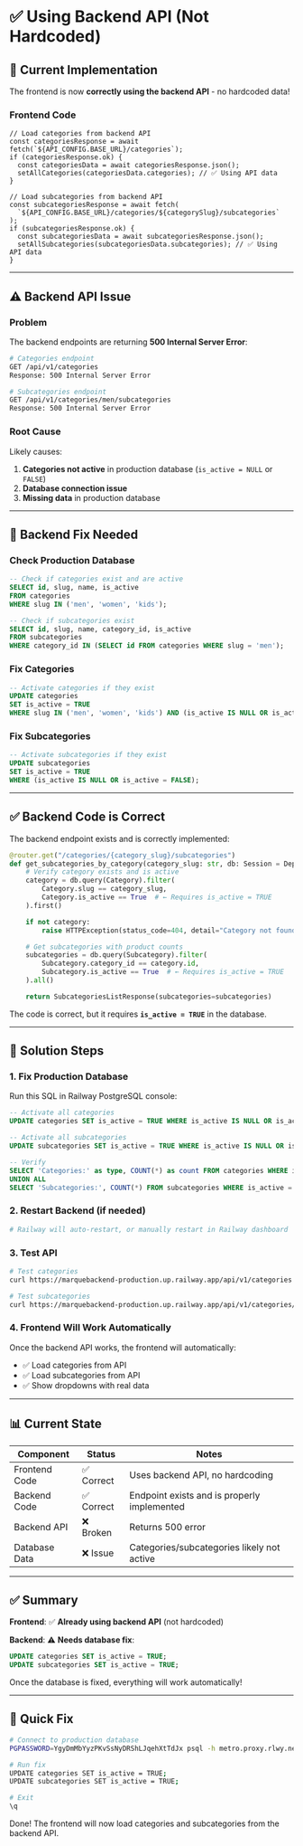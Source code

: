 # ✅ Using Backend API (Not Hardcoded)

## 🎯 Current Implementation

The frontend is now **correctly using the backend API** - no hardcoded data!

### Frontend Code

```tsx
// Load categories from backend API
const categoriesResponse = await fetch(`${API_CONFIG.BASE_URL}/categories`);
if (categoriesResponse.ok) {
  const categoriesData = await categoriesResponse.json();
  setAllCategories(categoriesData.categories); // ✅ Using API data
}

// Load subcategories from backend API
const subcategoriesResponse = await fetch(
  `${API_CONFIG.BASE_URL}/categories/${categorySlug}/subcategories`
);
if (subcategoriesResponse.ok) {
  const subcategoriesData = await subcategoriesResponse.json();
  setAllSubcategories(subcategoriesData.subcategories); // ✅ Using API data
}
```

---

## ⚠️ Backend API Issue

### Problem

The backend endpoints are returning **500 Internal Server Error**:

```bash
# Categories endpoint
GET /api/v1/categories
Response: 500 Internal Server Error

# Subcategories endpoint
GET /api/v1/categories/men/subcategories
Response: 500 Internal Server Error
```

### Root Cause

Likely causes:

1. **Categories not active** in production database (`is_active = NULL` or `FALSE`)
2. **Database connection issue**
3. **Missing data** in production database

---

## 🔧 Backend Fix Needed

### Check Production Database

```sql
-- Check if categories exist and are active
SELECT id, slug, name, is_active
FROM categories
WHERE slug IN ('men', 'women', 'kids');

-- Check if subcategories exist
SELECT id, slug, name, category_id, is_active
FROM subcategories
WHERE category_id IN (SELECT id FROM categories WHERE slug = 'men');
```

### Fix Categories

```sql
-- Activate categories if they exist
UPDATE categories
SET is_active = TRUE
WHERE slug IN ('men', 'women', 'kids') AND (is_active IS NULL OR is_active = FALSE);
```

### Fix Subcategories

```sql
-- Activate subcategories if they exist
UPDATE subcategories
SET is_active = TRUE
WHERE (is_active IS NULL OR is_active = FALSE);
```

---

## ✅ Backend Code is Correct

The backend endpoint exists and is correctly implemented:

```python
@router.get("/categories/{category_slug}/subcategories")
def get_subcategories_by_category(category_slug: str, db: Session = Depends(get_db)):
    # Verify category exists and is active
    category = db.query(Category).filter(
        Category.slug == category_slug,
        Category.is_active == True  # ← Requires is_active = TRUE
    ).first()

    if not category:
        raise HTTPException(status_code=404, detail="Category not found")

    # Get subcategories with product counts
    subcategories = db.query(Subcategory).filter(
        Subcategory.category_id == category.id,
        Subcategory.is_active == True  # ← Requires is_active = TRUE
    ).all()

    return SubcategoriesListResponse(subcategories=subcategories)
```

The code is correct, but it requires **`is_active = TRUE`** in the database.

---

## 🎯 Solution Steps

### 1. Fix Production Database

Run this SQL in Railway PostgreSQL console:

```sql
-- Activate all categories
UPDATE categories SET is_active = TRUE WHERE is_active IS NULL OR is_active = FALSE;

-- Activate all subcategories
UPDATE subcategories SET is_active = TRUE WHERE is_active IS NULL OR is_active = FALSE;

-- Verify
SELECT 'Categories:' as type, COUNT(*) as count FROM categories WHERE is_active = TRUE
UNION ALL
SELECT 'Subcategories:', COUNT(*) FROM subcategories WHERE is_active = TRUE;
```

### 2. Restart Backend (if needed)

```bash
# Railway will auto-restart, or manually restart in Railway dashboard
```

### 3. Test API

```bash
# Test categories
curl https://marquebackend-production.up.railway.app/api/v1/categories

# Test subcategories
curl https://marquebackend-production.up.railway.app/api/v1/categories/men/subcategories
```

### 4. Frontend Will Work Automatically

Once the backend API works, the frontend will automatically:

- ✅ Load categories from API
- ✅ Load subcategories from API
- ✅ Show dropdowns with real data

---

## 📊 Current State

| Component     | Status     | Notes                                       |
| ------------- | ---------- | ------------------------------------------- |
| Frontend Code | ✅ Correct | Uses backend API, no hardcoding             |
| Backend Code  | ✅ Correct | Endpoint exists and is properly implemented |
| Backend API   | ❌ Broken  | Returns 500 error                           |
| Database Data | ❌ Issue   | Categories/subcategories likely not active  |

---

## ✅ Summary

**Frontend**: ✅ **Already using backend API** (not hardcoded)

**Backend**: ⚠️ **Needs database fix**:

```sql
UPDATE categories SET is_active = TRUE;
UPDATE subcategories SET is_active = TRUE;
```

Once the database is fixed, everything will work automatically!

---

## 🚀 Quick Fix

```bash
# Connect to production database
PGPASSWORD=YgyDmMbYyzPKvSsNyDRShLJqehXtTdJx psql -h metro.proxy.rlwy.net -U postgres -p 45504 -d railway

# Run fix
UPDATE categories SET is_active = TRUE;
UPDATE subcategories SET is_active = TRUE;

# Exit
\q
```

Done! The frontend will now load categories and subcategories from the backend API.
